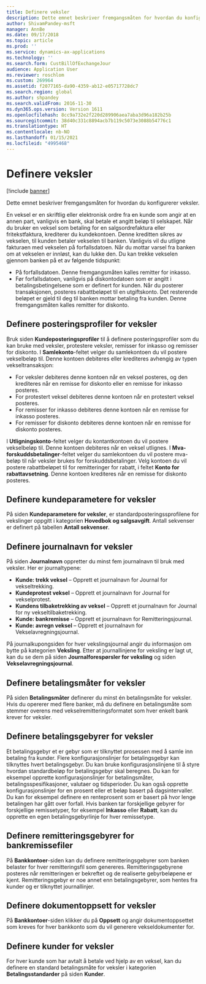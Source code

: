 ```yaml
---
title: Definere veksler
description: Dette emnet beskriver fremgangsmåten for hvordan du konfigurerer veksler.
author: ShivamPandey-msft
manager: AnnBe
ms.date: 09/17/2018
ms.topic: article
ms.prod: ''
ms.service: dynamics-ax-applications
ms.technology: ''
ms.search.form: CustBillOfExchangeJour
audience: Application User
ms.reviewer: roschlom
ms.custom: 269964
ms.assetid: f2077165-da90-4359-ab12-e05717728dc7
ms.search.region: global
ms.author: shpandey
ms.search.validFrom: 2016-11-30
ms.dyn365.ops.version: Version 1611
ms.openlocfilehash: 8cc9a732e2f220d289906aea7aba3d96a182b25b
ms.sourcegitcommit: 38d40c331c8894acb7b119c5073e3088b54776c1
ms.translationtype: HT
ms.contentlocale: nb-NO
ms.lasthandoff: 01/15/2021
ms.locfileid: "4995468"
---
```

# <a name="set-up-bills-of-exchange"></a>Definere veksler

[!include [banner](../includes/banner.md)]

Dette emnet beskriver fremgangsmåten for hvordan du konfigurerer veksler.

En veksel er en skriftlig eller elektronisk ordre fra en kunde som angir at en annen part, vanligvis en bank, skal betale et angitt beløp til selskapet. Når du bruker en veksel som betaling for en salgsordrefaktura eller fritekstfaktura, krediterer du kundekontoen. Denne kreditten sikres av vekselen, til kunden betaler vekselen til banken. Vanligvis vil du utligne fakturaen med vekselen på forfallsdatoen. Når du mottar varsel fra banken om at vekselen er innløst, kan du lukke den. Du kan trekke vekselen gjennom banken på et av følgende tidspunkt:

-   På forfallsdatoen. Denne fremgangsmåten kalles remitter for inkasso.
-   Før forfallsdatoen, vanligvis på diskontodatoen som er angitt i betalingsbetingelsene som er definert for kunden. Når du posterer transaksjonen, posteres rabattbeløpet til en utgiftskonto. Det resterende beløpet er gjeld til deg til banken mottar betaling fra kunden. Denne fremgangsmåten kalles remitter for diskonto.

## <a name="set-up-posting-profiles-for-bills-of-exchange"></a>Definere posteringsprofiler for veksler

Bruk siden **Kundeposteringsprofiler** til å definere posteringsprofiler som du kan bruke med veksler, protestere veksler, remisser for inkasso og remisser for diskonto. I **Samlekonto**-feltet velger du samlekontoen du vil postere vekselbeløp til. Denne kontoen debiteres eller krediteres avhengig av typen vekseltransaksjon:
-   For veksler debiteres denne kontoen når en veksel posteres, og den krediteres når en remisse for diskonto eller en remisse for inkasso posteres.
-   For protestert veksel debiteres denne kontoen når en protestert  veksel posteres.
-   For remisser for inkasso debiteres denne kontoen når en remisse for inkasso posteres.
-   For remisser for diskonto debiteres denne kontoen når en remisse for diskonto posteres.

I **Utligningskonto**-feltet velger du kontantkontoen du vil postere vekselbeløp til. Denne kontoen debiteres når en veksel utlignes. I **Mva-forskuddsbetalinger**-feltet velger du samlekontoen du vil postere mva-beløp til når veksler brukes for forskuddsbetalinger. Velg kontoen du vil postere rabattbeløpet til for remitteringer for rabatt, i feltet **Konto for rabattavsetning**. Denne kontoen krediteres når en remisse for diskonto posteres.

## <a name="set-up-accounts-receivable-parameters-for-bills-of-exchange"></a>Definere kundeparametere for veksler

På siden **Kundeparametere for veksler**, er standardposteringssprofilene for vekslinger oppgitt i kategorien **Hovedbok og salgsavgift**. Antall sekvenser er definert på tabellen **Antall sekvenser**.

## <a name="set-up-journal-names-for-bills-of-exchange"></a>Definere journalnavn for veksler


På siden **Journalnavn** oppretter du minst fem journalnavn til bruk med veksler. Her er journaltypene:
-   **Kunde: trekk veksel** – Opprett et journalnavn for Journal for vekseltrekking.
-   **Kundeprotest veksel** – Opprett et journalnavn for Journal for vekselprotest.
-   **Kundens tilbaketrekking av veksel** – Opprett et journalnavn for Journal for ny vekseltilbaketrekking.
-   **Kunde: bankremisse** – Opprett et journalnavn for Remitteringsjournal.
-   **Kunde: avregn veksel** – Opprett et journalnavn for Vekselavregningsjournal.

På journalkupongsiden for hver vekslingsjournal angir du informasjon om bytte på kategorien **Veksling**. Etter at journallinjene for veksling er lagt ut, kan du se dem på siden **Journalforespørsler for veksling** og siden **Vekselavregningsjournal**.

## <a name="set-up-methods-of-payment-for-bills-of-exchange"></a>Definere betalingsmåter for veksler

På siden **Betalingsmåter** definerer du minst én betalingsmåte for veksler. Hvis du opererer med flere banker, må du definere en betalingsmåte som stemmer overens med vekselremitteringsformatet som hver enkelt bank krever for veksler.

## <a name="set-up-payment-fees-for-bills-of-exchange"></a>Definere betalingsgebyrer for veksler

Et betalingsgebyr et er gebyr som er tilknyttet prosessen med å samle inn betaling fra kunder. Flere konfigurasjonslinjer for betalingsgebyr kan tilknyttes hvert betalingsgebyr. Du kan bruke konfigurasjonslinjene til å styre hvordan standardbeløp for betalingsgebyr skal beregnes. Du kan for eksempel opprette konfigurasjonslinjer for betalingsmåter, betalingsspesifikasjoner, valutaer og tidsperioder. Du kan også opprette konfigurasjonslinjer for en prosent eller et beløp basert på dagsintervaller. Du kan for eksempel definere en renteprosent som er basert på hvor lenge betalingen har gått over forfall. Hvis banken tar forskjellige gebyrer for forskjellige remissetyper, for eksempel **Inkasso** eller **Rabatt**, kan du opprette en egen betalingsgebyrlinje for hver remissetype.

## <a name="set-up-remittance-fees-for-bank-remittance-files"></a>Definere remitteringsgebyrer for bankremissefiler

På **Bankkontoer**-siden kan du definere remitteringsgebyrer som banken belaster for hver remitteringsfil som genereres. Remitteringsgebyrene posteres når remitteringen er bekreftet og de realiserte gebyrbeløpene er kjent. Remitteringsgebyr er noe annet enn betalingsgebyrer, som hentes fra kunder og er tilknyttet journallinjer.

## <a name="set-up-document-layouts-for-bills-of-exchange"></a>Definere dokumentoppsett for veksler

På **Bankkontoer**-siden klikker du på **Oppsett** og angir dokumentoppsettet som kreves for hver bankkonto som du vil generere vekseldokumenter for.

## <a name="set-up-customers-for-bills-of-exchange"></a>Definere kunder for veksler

For hver kunde som har avtalt å betale ved hjelp av en veksel, kan du definere en standard betalingsmåte for veksler i kategorien **Betalingsstandarder** på siden **Kunder**.





